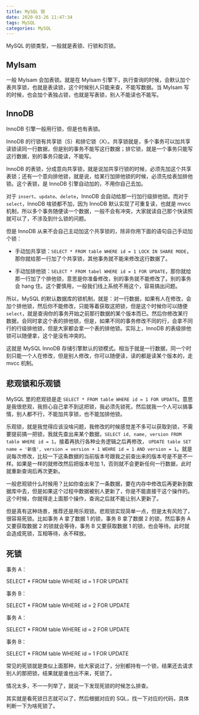 ```yaml
---
title: MySQL 锁
date: 2020-03-26 11:47:34
tags: MySQL
categories: MySQL
---
```


MySQL 的锁类型，一般就是表锁、行锁和页锁。



## MyIsam

一般 MyIsam 会加表锁。就是在 MyIsam 引擎下，执行查询的时候，会默认加个表共享锁，也就是表读锁，这个时候别人只能来查，不能写数据。当 MyIsam 写的时候，也会加个表独占锁，也就是写表锁，别人不能读也不能写。



## InnoDB

InnoDB 引擎一般用行锁，但是也有表锁。



InnoDB 的行锁有共享锁（S）和排它锁（X）。共享锁就是，多个事务可以加共享读锁读同一行数据，但是别的事务不能写这行数据；排它锁，就是一个事务只能写这行数据，别的事务只能读，不能写。



InnoDB 的表锁，分成意向共享锁，就是说加共享行锁的时候，必须先加这个共享表锁；还有一个意向排他锁，就是说，给某行加排他锁的时候，必须先给表加排他锁。这个表锁，是 InnoDB 引擎自动加的，不用你自己去加。



对于 `insert`、`update`、`delete`，InnoDB 会自动给那一行加行级排他锁。而对于 `select`，InnoDB 啥锁都不加，因为 InnoDB 默认实现了可重复读，也就是 mvcc 机制，所以多个事务随便读一个数据，一般不会有冲突，大家就读自己那个快读照就可以了，不涉及到什么锁的问题。



但是 InnoDB 从来不会自己主动加这个共享锁的，除非你用下面的语句自己手动加个锁：

- 手动加共享锁：`SELECT * FROM table WHERE id = 1 LOCK IN SHARE MODE`，那你就给那一行加了个共享锁，其他事务就不能来修改这行数据了。

- 手动加排他锁：`SELECT * FROM tabel WHERE id = 1 FOR UPDATE`，那你就给那一行加了个排他锁，意思是你准备修改，别的事务就不能修改了。别的事务会 hang 住。这个要慎用，一般我们线上系统不用这个，容易搞出问题。



所以，MySQL 的默认数据库的锁机制，就是：对一行数据，如果有人在修改，会加个排他锁，然后你不能修改，只能等着获取这把锁，但是这个时候你可以随便  `select`，就是查询你的事务开始之前那行数据的某个版本而已。然后你修改某行数据，会同时拿这个表的排他锁，但是，如果不同的事务修改不同的行，会拿不同行的行级排他锁，但是大家都会拿一个表的排他锁。实际上，InnoDB 的表级排他锁可以随便拿，这个是没有冲突的。



这就是 MySQL InnoDB 存储引擎默认的锁模式。相当于就是一行数据，同一个时刻只能一个人在修改，但是别人修改，你可以随便读，读的都是读某个版本的，走 mvcc 机制。



## 悲观锁和乐观锁

MySQL 里的悲观锁是走 `SELECT * FROM table WHERE id = 1 FOR UPDATE`。意思是我很悲观，我担心自己拿不到这把锁，我必须先锁死，然后就我一个人可以搞事情，别人都不行，不能加共享锁，也不能加排他锁。



乐观锁，就是我觉得应该没啥问题，我修改的时候感觉差不多可以获取到锁，不需要提前搞一把锁，我就先查出来某个数据，`SELECT id, name, version FROM table WHERE id = 1`，接着再执行各种业务逻辑之后再修改， `UPDATE table SET name = '新值', version = version + 1 WEHRE id = 1 AND version = 1`。就是说每次修改，比较一下这条数据的当前版本号跟我之前查出来的版本号是不是不一样。如果是一样的就修改然后把版本号加 1，否则就不会更新任何一行数据，此时就重新查询后再次更新。



一般悲观锁什么时候用？比如你查出来了一条数据，要在内存中修改后再更新到数据库中去，但是如果这个过程中数据被别人更新了，你是不能直接干这个操作的。这个时候，你就得走上面那个操作，查询之后就不能让别人更新了。



但是真有这种场景，推荐还是用乐观锁。悲观锁实现简单一点，但是太有风险了，很容易死锁。比如事务 A 拿了数据 1 的锁，事务 B 拿了数据 2 的锁，然后事务 A 又要获取数据 2 的锁就会等待，事务 B 又要获取数据 1 的锁，也会等待。此时就会造成死锁，互相等待，永不释放。



## 死锁

事务 A：

SELECT * FROM table WHERE id = 1 FOR UPDATE



事务 B：

SELECT * FROM table WHERE id = 2 FOR UPDATE



事务 A：

 SELECT * FROM table WHERE id = 2 FOR UPDATE



事务 B：

SELECT * FROM table WHERE id = 1 FOR UPDATE



常见的死锁就是类似上面那种，给大家说过了，分别都持有一个锁，结果还去请求别人的那把锁，结果就是谁也出不来，死锁了。



情况太多，不一一列举了，就说一下发现死锁的时候怎么排查。



其实就是看死锁日志就可以了，然后根据对应的 SQL，找一下对应的代码，具体判断一下为啥死锁了。

